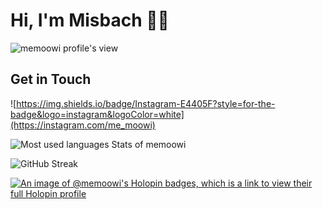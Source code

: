 # Hi, I'm Misbach 👋🏽

![memoowi profile's view](https://komarev.com/ghpvc/?username=memoowi&color=blue&style=for-the-badge&abbreviated=true)

## Get in Touch
![https://img.shields.io/badge/Instagram-E4405F?style=for-the-badge&logo=instagram&logoColor=white](https://instagram.com/me_moowi)

![Most used languages Stats of memoowi](https://github-readme-stats.vercel.app/api/top-langs/?username=memoowi&layout=compact&langs_count=10&theme=react)

![GitHub Streak](https://github-readme-streak-stats.herokuapp.com?user=memoowi&theme=discord-old-blurple&hide_border=true&border_radius=20&background=90%2C000000%2C6A8BBB&fire=EB0ECC)

[![An image of @memoowi's Holopin badges, which is a link to view their full Holopin profile](https://holopin.me/memoowi)](https://holopin.io/@memoowi)
